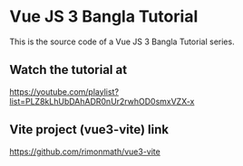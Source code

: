 # Vue JS 3 Bangla Tutorial

This is the source code of a Vue JS 3 Bangla Tutorial series.

## Watch the tutorial at

https://youtube.com/playlist?list=PLZ8kLhUbDAhADR0nUr2rwhOD0smxVZX-x

## Vite project (vue3-vite) link
https://github.com/rimonmath/vue3-vite
